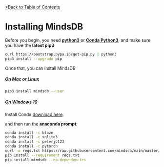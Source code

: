 [<Back to Table of Contents](../README.md)
# Installing MindsDB


Before you begin, you need **[python3](https://realpython.com/installing-python/)** or **[Conda Python3](https://www.anaconda.com/download/)**, and make sure you have the **latest pip3**
```bash
curl https://bootstrap.pypa.io/get-pip.py | python3
pip3 install --upgrade pip
```

Once that, you can install MindsDB
##### On Mac or Linux 

```bash
pip3 install mindsdb --user
```

##### On Windows 10


Install Conda [download here](https://www.anaconda.com/download/#windows).
 
 and then run the **anaconda prompt**: 

```bash
conda install -c blaze 
conda install -c sqlite3 
conda install -c peterjc123 
conda install -c pytorch
curl -o reqs.txt https://raw.githubusercontent.com/mindsdb/main/master/requirements-win.txt
pip install --requirement reqs.txt
pip install mindsdb --no-dependencies
```

